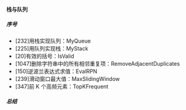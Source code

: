 #### 栈与队列
##### 序号
- [232]用栈实现队列：MyQueue
- [225]用队列实现栈：MyStack
- [20]有效的括号：IsValid
- [1047]删除字符串中的所有相邻重复项：RemoveAdjacentDuplicates
- [150]逆波兰表达式求值：EvalRPN
- [239]滑动窗口最大值：MaxSlidingWindow
- [347]前 K 个高频元素：TopKFrequent

##### 总结
